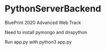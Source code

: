 # PythonServerBackend
BluePrint 2020 Advanced Web Track

Need to install pymongo and dnspython

Run app.py with python3 app.py
